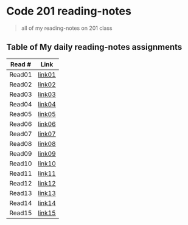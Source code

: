 # Code 201 reading-notes

>all of my reading-notes on 201 class

## Table of My daily reading-notes assignments

Read #      | Link
------------|-------------
Read01      |[link01](https://github.com/IbrahimMajdi/reading-notes/blob/master/class01.md)
Read02      |[link02](https://ibrahimmajdi.github.io/reading-notes/class-02)
Read03      |[link03](https://ibrahimmajdi.github.io/reading-notes/class03)
Read04      |[link04](https://ibrahimmajdi.github.io/reading-notes/class04)
Read05      |[link05](https://ibrahimmajdi.github.io/reading-notes/class05)
Read06      |[link06](https://ibrahimmajdi.github.io/reading-notes/class06)
Read07      |[link07]()
Read08      |[link08]()
Read09      |[link09]()
Read10      |[link10]()
Read11      |[link11]()
Read12      |[link12]()
Read13      |[link13]()
Read14      |[link14]()
Read15      |[link15]()
